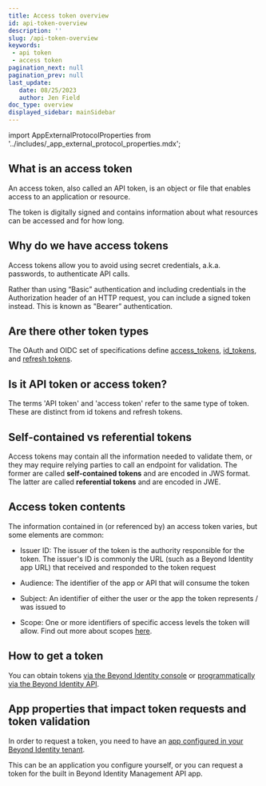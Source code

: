 ```yaml
---
title: Access token overview
id: api-token-overview
description: ''
slug: /api-token-overview 
keywords: 
 - api token
 - access token
pagination_next: null
pagination_prev: null
last_update: 
   date: 08/25/2023
   author: Jen Field
doc_type: overview
displayed_sidebar: mainSidebar
---   
```


import AppExternalProtocolProperties from '../includes/_app_external_protocol_properties.mdx';

## What is an access token

An access token, also called an API token, is an object or file that enables access to an application or resource. 

The token is digitally signed and contains information about what resources can be accessed and for how long.  

## Why do we have access tokens

Access tokens allow you to avoid using secret credentials, a.k.a. passwords, to authenticate API calls. 

Rather than using “Basic” authentication and including credentials in the Authorization header of an HTTP request, you can include a signed token instead. This is known as "Bearer” authentication.  

## Are there other token types

The OAuth and OIDC set of specifications define [access_tokens](https://datatracker.ietf.org/doc/html/rfc6749#section-1.4), [id_tokens](https://openid.net/specs/openid-connect-core-1_0.html#IDToken), and [refresh tokens](https://datatracker.ietf.org/doc/html/rfc6749#section-1.5).    

## Is it API token or access token?

The terms 'API token' and 'access token' refer to the same type of token. These are distinct from id tokens and refresh tokens.  

## Self-contained vs referential tokens  

Access tokens may contain all the information needed to validate them, or they may require relying parties to call an endpoint for validation. 
The former are called **self-contained tokens** and are encoded in JWS format. The latter are called **referential tokens** and are encoded in JWE.  

## Access token contents 

The information contained in (or referenced by) an access token varies, but some elements are common: 

- Issuer ID: The issuer of the token is the authority responsible for the token. The issuer's ID is commonly the URL (such as a Beyond Identity app URL) that received and responded to the token request  

- Audience: The identifier of the app or API that will consume the token   

- Subject: An identifier of either the user or the app the token represents / was issued to  

- Scope: One or more identifiers of specific access levels the token will allow.  Find out more about scopes [here](/docs/next/api-scopes).  


## How to get a token

You can obtain tokens [via the Beyond Identity console](/docs/next/create-api-token#admin-console) or [programmatically via the Beyond Identity API](/docs/next/create-api-token#api).  

## App properties that impact token requests and token validation

In order to request a token, you need to have an [app configured in your Beyond Identity tenant](/docs/next/add-an-application). 

This can be an application you configure yourself, or you can request a token for the built in Beyond Identity Management API app.  

<AppExternalProtocolProperties />  


